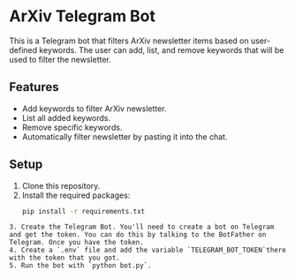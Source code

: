 # ArXiv Telegram Bot

This is a Telegram bot that filters ArXiv newsletter items based on user-defined keywords. The user can add, list, and remove keywords that will be used to filter the newsletter.

## Features

- Add keywords to filter ArXiv newsletter.
- List all added keywords.
- Remove specific keywords.
- Automatically filter newsletter by pasting it into the chat.

## Setup

1. Clone this repository.
2. Install the required packages:
   ```bash
   pip install -r requirements.txt
```
3. Create the Telegram Bot. You'll need to create a bot on Telegram and get the token. You can do this by talking to the BotFather on Telegram. Once you have the token.
4. Create a `.env` file and add the variable `TELEGRAM_BOT_TOKEN`there with the token that you got.
5. Run the bot with `python bot.py`.